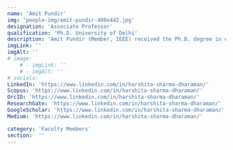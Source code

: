 ```yaml
---
name: 'Amit Pundir'
img: 'people-img/amit-pundir-400x442.jpg'
designation: 'Associate Professor'
qualification: 'Ph.D. University of Delhi'
description: 'Amit Pundir (Member, IEEE) received the Ph.D. degree in electronics from the University of Delhi South Campus, in 1998, and the M.Phil. degree in electronics from the University of Delhi, in 1993. His doctorate was in the field of semiconductor materials, fabrication, and characterization. He is currently a Faculty Member of the Department of Electronics, Maharaja Agrasen College, University of Delhi. He was in the Institute of Life Long Learning (ILLL), University of Delhi, as a content writer for electronics, from 2007 to 2008. His research interests include data analytics and visualization, machine learning, deep learning, and cyber-physical systems.'
imgLink: ''
imgAlt: ''
# image: 
    # - imgLink: ''
    # - imgAlt: ''
# socials: 
LinkedIn: 'https://www.linkedin.com/in/harshita-sharma-dharaman/'
Scopus: 'https://www.linkedin.com/in/harshita-sharma-dharaman/'
OrcID: 'https://www.linkedin.com/in/harshita-sharma-dharaman/'
ResearchGate: 'https://www.linkedin.com/in/harshita-sharma-dharaman/'
GoogleScholar: 'https://www.linkedin.com/in/harshita-sharma-dharaman/'
Medium: 'https://www.linkedin.com/in/harshita-sharma-dharaman/'

category: 'Faculty Members'
section:  ''
---
```

 
 <!-- {personel.compiledContent()} -->
 <!-- [//]: This area contains content to be added in the document as md/html -->